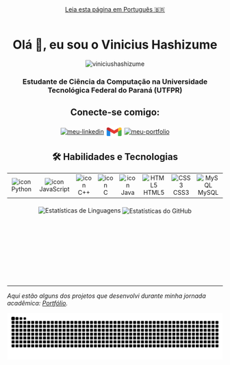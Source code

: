 <div align="center">
  <a href="README.md">Leia esta página em Português 🇧🇷</a>
</div>
<br>

<div align="center">
  <h1>Olá 👋, eu sou o Vinicius Hashizume</h1>
  <p align="center"> <img src="https://komarev.com/ghpvc/?username=viniciushashizume&label=Profile%20views&color=0e75b6&style=flat" alt="viniciushashizume" /> </p>
  <h3>Estudante de Ciência da Computação na Universidade Tecnológica Federal do Paraná (UTFPR)</h3>
</div>

<div align="center">
  <h2>Conecte-se comigo:</h2>
  <p>
    <a href="#" target="blank"><img align="center" src="https://raw.githubusercontent.com/rahuldkjain/github-profile-readme-generator/master/src/images/icons/Social/linked-in-alt.svg" alt="meu-linkedin" height="30" width="40" /></a>
    <a href="mailto:#" target="blank"><img align="center" src="https://raw.githubusercontent.com/rahuldkjain/github-profile-readme-generator/master/src/images/icons/Social/gmail.svg" alt="meu-email" height="30" width="40" /></a>
    <a href="https://viniciushashizume.github.io/Portifolio2/" target="blank"><img align="center" src="https://img.icons8.com/material-rounded/48/ffffff/portfolio.png" alt="meu-portfolio" height="30" width="40" /></a>
  </p>
</div>

<div align="center">
  <h2>🛠️ Habilidades e Tecnologias</h2>
  <table align="center">
  <tr>
    <td align="center" width="96">
        <img src="https://techstack-generator.vercel.app/python-icon.svg" alt="icon" width="65" height="65" />
      <br>Python
    </td>
    <td align="center" width="96">
        <img src="https://techstack-generator.vercel.app/js-icon.svg" alt="icon" width="65" height="65" />
      <br>JavaScript
    </td>
    <td align="center" width="96">
        <img src="https://techstack-generator.vercel.app/cpp-icon.svg" alt="icon" width="65" height="65" />
      <br>C++
    </td>
    <td align="center" width="96">
        <img src="https://techstack-generator.vercel.app/c-icon.svg" alt="icon" width="65" height="65" />
      <br>C
    </td>
    <td align="center" width="96">
        <img src="https://techstack-generator.vercel.app/java-icon.svg" alt="icon" width="65" height="65" />
      <br>Java
    </td>
     <td align="center" width="96">
        <img src="https://skillicons.dev/icons?i=html" width="65" height="65" alt="HTML5" />
      <br>HTML5
    </td>
    <td align="center" width="96">
        <img src="https://skillicons.dev/icons?i=css" width="65" height="65" alt="CSS3" />
      <br>CSS3
    </td>
    <td align="center" width="96">
      <img src="https://skillicons.dev/icons?i=mysql" width="65" height="65" alt="MySQL" />
      <br>MySQL
    </td>
  </tr>
</table>
</div>

<div align="center" style="margin-top: 20px;">
  <div style="display: inline-block; vertical-align: top; height: 100%;">
    <picture>
      <source media="(prefers-color-scheme: dark)" srcset="https://github-readme-stats.vercel.app/api/top-langs?username=viniciushashizume&show_icons=true&theme=dracula&locale=pt-br&layout=compact" />
      <source media="(prefers-color-scheme: light)" srcset="https://github-readme-stats.vercel.app/api/top-langs?username=viniciushashizume&show_icons=true&locale=pt-br&layout=compact" />
      <img align="left" src="https://github-readme-stats.vercel.app/api/top-langs?username=viniciushashizume&show_icons=true&theme=dracula&locale=pt-br&layout=compact" alt="Estatísticas de Linguagens" style="height: 170px;" />
    </picture>
  </div>
  <div style="display: inline-block; vertical-align: top; height: 100%;">
    <picture>
      <source media="(prefers-color-scheme: dark)" srcset="https://github-readme-stats.vercel.app/api?username=viniciushashizume&show_icons=true&theme=dracula&locale=pt-br" />
      <source media="(prefers-color-scheme: light)" srcset="https://github-readme-stats.vercel.app/api?username=viniciushashizume&show_icons=true&locale=pt-br" />
      <img align="center" src="https://github-readme-stats.vercel.app/api?username=viniciushashizume&show_icons=true&theme=dracula&locale=pt-br" alt="Estatísticas do GitHub" style="height: 170px;" />
    </picture>
  </div>
</div>

---

*Aqui estão alguns dos projetos que desenvolvi durante minha jornada acadêmica: <a href="https://viniciushashizume.github.io/Portifolio2/">Portfólio</a>.*
<br>

<div align="center">
  <picture>
    <source media="(prefers-color-scheme: dark)" srcset="https://github.com/viniciushashizume/viniciushashizume/blob/output/github-snake-dark.svg" />
    <source media="(prefers-color-scheme: light)" srcset="https://github.com/viniciushashizume/viniciushashizume/blob/output/github-snake.svg" />
    <img alt="github-snake" src="https://github.com/viniciushashizume/viniciushashizume/blob/output/github-snake.svg" />
  </picture>
</div>
